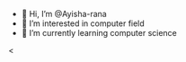 - 👋 Hi, I’m @Ayisha-rana
- 👀 I’m interested in computer field
- 🌱 I’m currently learning computer science


<
